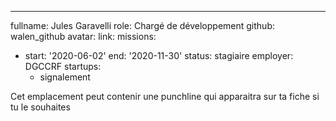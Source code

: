 ---
fullname: Jules Garavelli
role: Chargé de développement
github: walen_github 
avatar: 
link: 
missions: 
  - start: '2020-06-02'
    end: '2020-11-30' 
    status: stagiaire
    employer: DGCCRF
startups: 
    - signalement
   

Cet emplacement peut contenir une punchline qui apparaitra sur ta fiche si tu le souhaites
